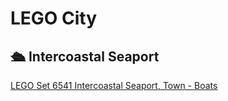# LEGO City

## 🛳️ Intercoastal Seaport

[LEGO Set 6541 Intercoastal Seaport, Town - Boats](https://lego.brickinstructions.com/lego_instructions/set/6541/Intercoastal_Seaport)

